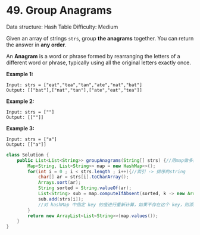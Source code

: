 # 49. Group Anagrams

Data structure: Hash Table
Difficulty: Medium

Given an array of strings `strs`, group **the anagrams** together. You can return the answer in **any order**.

An **Anagram** is a word or phrase formed by rearranging the letters of a different word or phrase, typically using all the original letters exactly once.

**Example 1:**

```
Input: strs = ["eat","tea","tan","ate","nat","bat"]
Output: [["bat"],["nat","tan"],["ate","eat","tea"]]

```

**Example 2:**

```
Input: strs = [""]
Output: [[""]]

```

**Example 3:**

```
Input: strs = ["a"]
Output: [["a"]]
```

```java
class Solution {
    public List<List<String>> groupAnagrams(String[] strs) {//用map做多對一概念
        Map<String, List<String>> map = new HashMap<>();
        for(int i = 0 ; i < strs.length ; i++){//索引 -> 排序的string
            char[] ar = strs[i].toCharArray();
            Arrays.sort(ar);
            String sorted = String.valueOf(ar);
            List<String> sub = map.computeIfAbsent(sorted, k -> new ArrayList<>());//computeIfAbsent慢
            sub.add(strs[i]);
            //对 hashMap 中指定 key 的值进行重新计算，如果不存在这个 key，则添加到 hashMap 中。
        }
        return new ArrayList<List<String>>(map.values());
    }
}
```